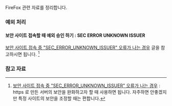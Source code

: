 FireFox 관련 자료를 정리합니다.

### 예외 처리

#### 보안 사이트 접속할 때 예외 승인 하기 : SEC ERROR UNKNOWN ISSUER

[보안 사이트 접속 중 "SEC_ERROR_UNKNOWN_ISSUER" 오류가 나는 경우](https://support.mozilla.org/t5/문제-해결하기/보안-사이트-접속-중-quot-SEC-ERROR-UNKNOWN-ISSUER-quot-오류가-나는-경우/ta-p/31623) 글을 참고하시면 됩니다. [^sec-error-unknown-issuer]

### 참고 자료

[^sec-error-unknown-issuer]: [보안 사이트 접속 중 "SEC_ERROR_UNKNOWN_ISSUER" 오류가 나는 경우](https://support.mozilla.org/t5/문제-해결하기/보안-사이트-접속-중-quot-SEC-ERROR-UNKNOWN-ISSUER-quot-오류가-나는-경우/ta-p/31623) : https 로 만든 서버의 보안을 완화하고자 할 때 사용하면 됩니다. 자주하면 안좋겠지만 특정 사이트의 보안을 조정할 때는 편합니다.
